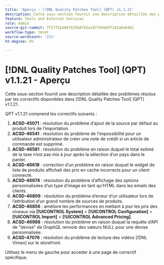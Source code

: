 ```yaml
---
title: 'Aperçu : [!DNL Quality Patches Tool] (QPT) v1.1.21'
description: Cette sous-section fournit une description détaillée des problèmes résolus par les correctifs disponibles dans [!DNL Quality Patches Tool] (QPT) v1.1.21.
feature: Tools and External Services
role: Admin
source-git-commit: 7f17f1b286f635b8f65ac877e9de5f1d1a6a6461
workflow-type: tm+mt
source-wordcount: '211'
ht-degree: 0%

---
```


# [!DNL Quality Patches Tool] (QPT) v1.1.21 - Aperçu

Cette sous-section fournit une description détaillée des problèmes résolus par les correctifs disponibles dans [!DNL Quality Patches Tool] (QPT) v1.1.21.

QPT v1.1.21 comprend les correctifs suivants :

1. **ACSD-45071** : résolution du problème d’ajout de la source par défaut au produit lors de l’importation.
1. **ACSD-46541** : résolution du problème de l’impossibilité pour un utilisateur administrateur de créer une note de crédit si un article de commande est supprimé.
1. **ACSD-46581** : résolution du problème en raison duquel le total estimé de la taxe n’est pas mis à jour après la sélection d’un pays dans le panier.
1. **ACSD-46618** : correction d’un problème en raison duquel le widget de liste de produits affichait des prix en cache incorrects pour un client connecté.
1. **ACSD-46674** : résolution du problème d’affichage des options personnalisées d’un type d’image en tant qu’HTML dans les emails des clients.
1. **ACSD-46809** : résolution du problème d’erreur d’un utilisateur lors de l’attribution d’un grand nombre de sources de produits.
1. **ACSD-46856** : améliore les performances en mettant à jour les prix des niveaux via **[!UICONTROL System]** > **[!UICONTROL Configuration]** > **[!UICONTROL Import]** > **[!UICONTROL Advanced Pricing]**.
1. **ACSD-46988** : résolution du problème en raison duquel la requête d’API de &quot;devise&quot; de GraphQL renvoie des valeurs NULL pour une devise personnalisée.
1. **ACSD-47076** : résolution du problème de lecture des vidéos [!DNL Vimeo] sur le storefront.

Utilisez le menu de gauche pour accéder à une page de correctif spécifique.

